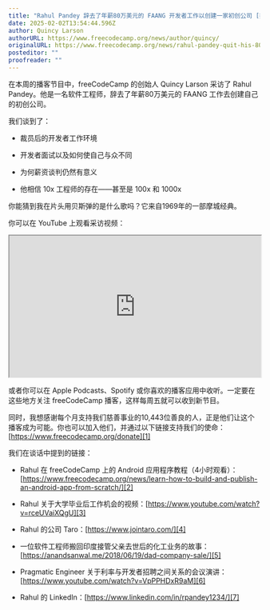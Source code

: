 ```yaml
---
title: "Rahul Pandey 辞去了年薪80万美元的 FAANG 开发者工作以创建一家初创公司 [播客 #137]"
date: 2025-02-02T13:54:44.596Z
author: Quincy Larson
authorURL: https://www.freecodecamp.org/news/author/quincy/
originalURL: https://www.freecodecamp.org/news/rahul-pandey-quit-his-800k-per-year-faang-developer-job-to-build-a-startup-podcast-137/
posteditor: ""
proofreader: ""
---
```


在本周的播客节目中，freeCodeCamp 的创始人 Quincy Larson 采访了 Rahul Pandey。他是一名软件工程师，辞去了年薪80万美元的 FAANG 工作去创建自己的初创公司。

<!-- more -->

我们谈到了：

-   裁员后的开发者工作环境
    
-   开发者面试以及如何使自己与众不同
    
-   为何薪资谈判仍然有意义
    
-   他相信 10x 工程师的存在——甚至是 100x 和 1000x
    

你能猜到我在片头用贝斯弹的是什么歌吗？它来自1969年的一部摩城经典。

你可以在 YouTube 上观看采访视频：

<iframe width="560" height="315" src="https://www.youtube.com/embed/v2iRCaIfiSc" style="aspect-ratio: 16 / 9; width: 100%; height: auto;" title="YouTube 视频播放器" allow="accelerometer; autoplay; clipboard-write; encrypted-media; gyroscope; picture-in-picture; web-share" referrerpolicy="strict-origin-when-cross-origin" allowfullscreen="" loading="lazy"></iframe>

或者你可以在 Apple Podcasts、Spotify 或你喜欢的播客应用中收听。一定要在这些地方关注 freeCodeCamp 播客，这样每周五就可以收到新节目。

同时，我想感谢每个月支持我们慈善事业的10,443位善良的人，正是他们让这个播客成为可能。你也可以加入他们，并通过以下链接支持我们的使命：[https://www.freecodecamp.org/donate][1]

我们在谈话中提到的链接：

-   Rahul 在 freeCodeCamp 上的 Android 应用程序教程（4小时观看）：[https://www.freecodecamp.org/news/learn-how-to-build-and-publish-an-android-app-from-scratch/][2]
    
-   Rahul 关于大学毕业后工作机会的视频：[https://www.youtube.com/watch?v=rceUVaiXQgU][3]
    
-   Rahul 的公司 Taro：[https://www.jointaro.com/][4]
    
-   一位软件工程师搬回印度接管父亲去世后的化工业务的故事：[https://anandsanwal.me/2018/06/19/dad-company-sale/][5]
    
-   Pragmatic Engineer 关于利率与开发者招聘之间关系的会议演讲：[https://www.youtube.com/watch?v=VpPPHDxR9aM][6]
    
-   Rahul 的 LinkedIn：[https://www.linkedin.com/in/rpandey1234/][7]
    

[1]: https://www.freecodecamp.org/donate
[2]: https://www.freecodecamp.org/news/learn-how-to-build-and-publish-an-android-app-from-scratch/
[3]: https://www.youtube.com/watch?v=rceUVaiXQgU
[4]: https://www.jointaro.com/
[5]: https://anandsanwal.me/2018/06/19/dad-company-sale/
[6]: https://www.youtube.com/watch?v=VpPPHDxR9aM
[7]: https://www.linkedin.com/in/rpandey1234/

